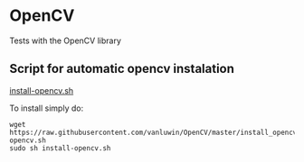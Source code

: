 # OpenCV
Tests with the OpenCV library

## Script for automatic opencv instalation

[install-opencv.sh](./install_opencv/install-opencv.sh)

To install simply do:

```shell
wget https://raw.githubusercontent.com/vanluwin/OpenCV/master/install_opencv/install-opencv.sh
sudo sh install-opencv.sh
```
